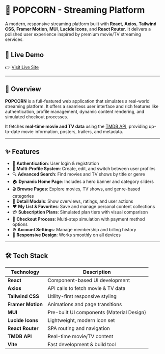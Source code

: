 # 🍿 POPCORN - Streaming Platform

A modern, responsive streaming platform built with **React**, **Axios**, **Tailwind CSS**, **Framer Motion**, **MUI**, **Lucide Icons**, and **React Router**. It delivers a polished user experience inspired by premium movie/TV streaming services.

## 🚀 Live Demo

👉 [Visit Live Site](https://delightful-pasca-08684f.netlify.app/)

---

## 📸 Overview

**POPCORN** is a full-featured web application that simulates a real-world streaming platform. It offers a seamless user interface and rich features like authentication, profile management, dynamic content rendering, and simulated checkout processes.

It fetches **real-time movie and TV data** using the [TMDB API](https://www.themoviedb.org/documentation/api), providing up-to-date movie information, posters, trailers, and metadata.

---

## ✨ Features

- 🔐 **Authentication**: User login & registration
- 👥 **Multi-Profile System**: Create, edit, and switch between user profiles
- 🔍 **Advanced Search**: Find movies and TV shows by title or genre
- 🏠 **Dynamic Home Page**: Includes a hero banner and category sliders
- 🎬 **Browse Pages**: Explore movies, TV shows, and genre-based categories
- 📄 **Detail Modals**: Show overviews, ratings, and user actions
- ❤️ **My List & Favorites**: Save and manage personal content collections
- 💳 **Subscription Plans**: Simulated plan tiers with visual comparison
- 🧾 **Checkout Process**: Multi-step simulation with payment method options
- ⚙️ **Account Settings**: Manage membership and billing history
- 📱 **Responsive Design**: Works smoothly on all devices

---

## 🛠️ Tech Stack

| Technology       | Description                              |
|------------------|------------------------------------------|
| **React**        | Component-based UI development           |
| **Axios**        | API calls to fetch movie & TV data       |
| **Tailwind CSS** | Utility-first responsive styling         |
| **Framer Motion**| Animations and page transitions          |
| **MUI**          | Pre-built UI components (Material Design)|
| **Lucide Icons** | Lightweight, modern icon set             |
| **React Router** | SPA routing and navigation               |
| **TMDB API**     | Real-time movie/TV content               |
| **Vite**         | Fast development & build tool            |


